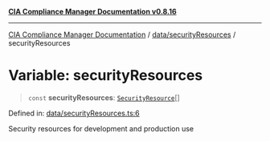 [**CIA Compliance Manager Documentation v0.8.16**](../../../README.md)

***

[CIA Compliance Manager Documentation](../../../modules.md) / [data/securityResources](../README.md) / securityResources

# Variable: securityResources

> `const` **securityResources**: [`SecurityResource`](../../../services/interfaces/SecurityResource.md)[]

Defined in: [data/securityResources.ts:6](https://github.com/Hack23/cia-compliance-manager/blob/96f4020424aba8c55d4fe94eddf596babc070968/src/data/securityResources.ts#L6)

Security resources for development and production use

